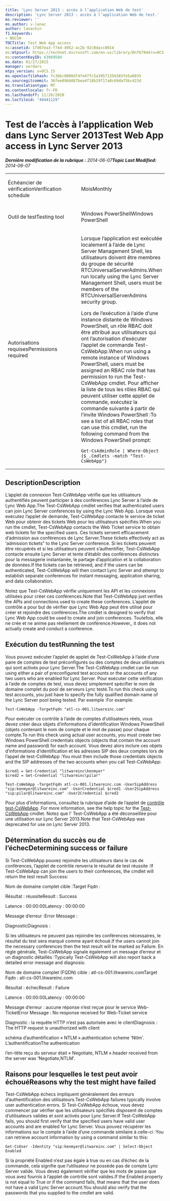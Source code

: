 ```yaml
---
title: 'Lync Server 2013 : accès à l’application Web de test'
description: 'Lync Server 2013 : accès à l’application Web de test.'
ms.reviewer: ''
ms.author: v-lanac
author: lanachin
f1.keywords:
- NOCSH
TOCTitle: Test Web App access
ms:assetid: 17d67ea3-f74d-4952-ac2b-92c0dacc8014
ms:mtpsurl: https://technet.microsoft.com/en-us/library/Dn767944(v=OCS.15)
ms:contentKeyID: 63969584
ms.date: 01/27/2015
manager: serdars
mtps_version: v=OCS.15
ms.openlocfilehash: fc3bbc8008df4fe47fc5a39571356383fe5a6035
ms.sourcegitcommit: 36fee89bb887bea4f18b19f17a8c69daf5bc423d
ms.translationtype: MT
ms.contentlocale: fr-FR
ms.lasthandoff: 11/26/2020
ms.locfileid: "49441129"
---
```

# <a name="test-web-app-access-in-lync-server-2013"></a><span data-ttu-id="fa70c-103">Test de l’accès à l’application Web dans Lync Server 2013</span><span class="sxs-lookup"><span data-stu-id="fa70c-103">Test Web App access in Lync Server 2013</span></span>

<div data-xmlns="http://www.w3.org/1999/xhtml">

<div class="topic" data-xmlns="http://www.w3.org/1999/xhtml" data-msxsl="urn:schemas-microsoft-com:xslt" data-cs="https://msdn.microsoft.com/">

<div data-asp="https://msdn2.microsoft.com/asp">



</div>

<div id="mainSection">

<div id="mainBody"><span data-ttu-id="fa70c-104">

<span> </span></span><span class="sxs-lookup"><span data-stu-id="fa70c-104">

<span> </span></span></span>

<span data-ttu-id="fa70c-105">_**Dernière modification de la rubrique :** 2014-06-07_</span><span class="sxs-lookup"><span data-stu-id="fa70c-105">_**Topic Last Modified:** 2014-06-07_</span></span>


<table>
<colgroup>
<col style="width: 50%" />
<col style="width: 50%" />
</colgroup>
<tbody>
<tr class="odd">
<td><p><span data-ttu-id="fa70c-106">Échéancier de vérification</span><span class="sxs-lookup"><span data-stu-id="fa70c-106">Verification schedule</span></span></p></td>
<td><p><span data-ttu-id="fa70c-107">Mois</span><span class="sxs-lookup"><span data-stu-id="fa70c-107">Monthly</span></span></p></td>
</tr>
<tr class="even">
<td><p><span data-ttu-id="fa70c-108">Outil de test</span><span class="sxs-lookup"><span data-stu-id="fa70c-108">Testing tool</span></span></p></td>
<td><p><span data-ttu-id="fa70c-109">Windows PowerShell</span><span class="sxs-lookup"><span data-stu-id="fa70c-109">Windows PowerShell</span></span></p></td>
</tr>
<tr class="odd">
<td><p><span data-ttu-id="fa70c-110">Autorisations requises</span><span class="sxs-lookup"><span data-stu-id="fa70c-110">Permissions required</span></span></p></td>
<td><p><span data-ttu-id="fa70c-111">Lorsque l’application est exécutée localement à l’aide de Lync Server Management Shell, les utilisateurs doivent être membres du groupe de sécurité RTCUniversalServerAdmins.</span><span class="sxs-lookup"><span data-stu-id="fa70c-111">When run locally using the Lync Server Management Shell, users must be members of the RTCUniversalServerAdmins security group.</span></span></p>
<p><span data-ttu-id="fa70c-112">Lors de l’exécution à l’aide d’une instance distante de Windows PowerShell, un rôle RBAC doit être attribué aux utilisateurs qui ont l’autorisation d’exécuter l’applet de commande Test-CsWebApp.</span><span class="sxs-lookup"><span data-stu-id="fa70c-112">When run using a remote instance of Windows PowerShell, users must be assigned an RBAC role that has permission to run the Test-CsWebApp cmdlet.</span></span> <span data-ttu-id="fa70c-113">Pour afficher la liste de tous les rôles RBAC qui peuvent utiliser cette applet de commande, exécutez la commande suivante à partir de l’invite Windows PowerShell :</span><span class="sxs-lookup"><span data-stu-id="fa70c-113">To see a list of all RBAC roles that can use this cmdlet, run the following command from the Windows PowerShell prompt:</span></span></p>
<pre><code>Get-CsAdminRole | Where-Object {$_.Cmdlets -match &quot;Test-CsWebApp&quot;}</code></pre></td>
</tr>
</tbody>
</table>


<div>

## <a name="description"></a><span data-ttu-id="fa70c-114">Description</span><span class="sxs-lookup"><span data-stu-id="fa70c-114">Description</span></span>

<span data-ttu-id="fa70c-115">L’applet de connexion Test-CsWebApp vérifie que les utilisateurs authentifiés peuvent participer à des conférences Lync Server à l’aide de Lync Web App.</span><span class="sxs-lookup"><span data-stu-id="fa70c-115">The Test-CsWebApp cmdlet verifies that authenticated users can join Lync Server conferences by using the Lync Web App.</span></span> <span data-ttu-id="fa70c-116">Lorsque vous exécutez l’applet de demande, Test-CsWebApp contacte le service de ticket Web pour obtenir des tickets Web pour les utilisateurs spécifiés.</span><span class="sxs-lookup"><span data-stu-id="fa70c-116">When you run the cmdlet, Test-CsWebApp contacts the Web Ticket service to obtain web tickets for the specified users.</span></span> <span data-ttu-id="fa70c-117">Ces tickets servent efficacement d’admission aux conférences de Lync Server.</span><span class="sxs-lookup"><span data-stu-id="fa70c-117">These tickets effectively act as ‘admission tickets” to the Lync Server conference.</span></span> <span data-ttu-id="fa70c-118">Si les tickets peuvent être récupérés et si les utilisateurs peuvent s’authentifier, Test-CsWebApp contacte ensuite Lync Server et tente d’établir des conférences distinctes pour la messagerie instantanée, le partage d’application et la collaboration de données.</span><span class="sxs-lookup"><span data-stu-id="fa70c-118">If the tickets can be retrieved, and if the users can be authenticated, Test-CsWebApp will then contact Lync Server and attempt to establish separate conferences for instant messaging, application sharing, and data collaboration.</span></span>

<span data-ttu-id="fa70c-119">Notez que Test-CsWebApp vérifie uniquement les API et les connexions utilisées pour créer ces conférences.</span><span class="sxs-lookup"><span data-stu-id="fa70c-119">Note that Test-CsWebApp just verifies the APIs and connections used to create these conferences.</span></span> <span data-ttu-id="fa70c-120">L’applet de contrôle a pour but de vérifier que Lync Web App peut être utilisé pour créer et rejoindre des conférences.</span><span class="sxs-lookup"><span data-stu-id="fa70c-120">The cmdlet is designed to verify that Lync Web App could be used to create and join conferences.</span></span> <span data-ttu-id="fa70c-121">Toutefois, elle ne crée et ne anime pas réellement de conférence.</span><span class="sxs-lookup"><span data-stu-id="fa70c-121">However,, it does not actually create and conduct a conference.</span></span>

</div>

<div>

## <a name="running-the-test"></a><span data-ttu-id="fa70c-122">Exécution du test</span><span class="sxs-lookup"><span data-stu-id="fa70c-122">Running the test</span></span>

<span data-ttu-id="fa70c-123">Vous pouvez exécuter l’applet de applet de Test-CsWebApp à l’aide d’une paire de comptes de test préconfigurés ou des comptes de deux utilisateurs qui sont activés pour Lync Server.</span><span class="sxs-lookup"><span data-stu-id="fa70c-123">The Test-CsWebApp cmdlet can be run using either a pair of preconfigured test accounts or the accounts of any two users who are enabled for Lync Server.</span></span> <span data-ttu-id="fa70c-124">Pour exécuter cette vérification à l’aide de comptes de test, vous devez simplement spécifier le nom de domaine complet du pool de serveurs Lync testé.</span><span class="sxs-lookup"><span data-stu-id="fa70c-124">To run this check using test accounts, you just have to specify the fully qualified domain name of the Lync Server pool being tested.</span></span> <span data-ttu-id="fa70c-125">Par exemple :</span><span class="sxs-lookup"><span data-stu-id="fa70c-125">For example:</span></span>

    Test-CsWebApp -TargetFqdn "atl-cs-001.litwareinc.com"

<span data-ttu-id="fa70c-126">Pour exécuter ce contrôle à l’aide de comptes d’utilisateurs réels, vous devez créer deux objets d’informations d’identification Windows PowerShell (objets contenant le nom de compte et le mot de passe) pour chaque compte.</span><span class="sxs-lookup"><span data-stu-id="fa70c-126">To run this check using actual user accounts, you must create two Windows PowerShell credentials objects (objects that contain the account name and password) for each account.</span></span> <span data-ttu-id="fa70c-127">Vous devez alors inclure ces objets d’informations d’identification et les adresses SIP des deux comptes lors de l’appel de test-CsWebApp :</span><span class="sxs-lookup"><span data-stu-id="fa70c-127">You must then include those credentials objects and the SIP addresses of the two accounts when you call Test-CsWebApp:</span></span>

    $cred1 = Get-Credential "litwareinc\kenmyer"
    $cred2 = Get-Credential "litwareinc\pilar"
    
    Test-CsWebApp -TargetFqdn atl-cs-001.litwareinc.com -UserSipAddress "sip:kenmyer@litwareinc.com" -UserCredential $cred1 -User2SipAddress "sip:pilar@litwareinc.com" -User2Credential $cred2

<span data-ttu-id="fa70c-128">Pour plus d’informations, consultez la rubrique d’aide de l’applet de [contrôle test-CsWebApp](https://docs.microsoft.com/powershell/module/skype/Test-CsWebApp) .</span><span class="sxs-lookup"><span data-stu-id="fa70c-128">For more information, see the help topic for the [Test-CsWebApp](https://docs.microsoft.com/powershell/module/skype/Test-CsWebApp) cmdlet.</span></span> <span data-ttu-id="fa70c-129">Notez que l' Test-CsWebApp a été déconseillée pour une utilisation sur Lync Server 2013.</span><span class="sxs-lookup"><span data-stu-id="fa70c-129">Note that Test-CsWebApp was deprecated for use on Lync Server 2013.</span></span>

</div>

<div>

## <a name="determining-success-or-failure"></a><span data-ttu-id="fa70c-130">Détermination du succès ou de l’échec</span><span class="sxs-lookup"><span data-stu-id="fa70c-130">Determining success or failure</span></span>

<span data-ttu-id="fa70c-131">Si Test-CsWebApp pouvez rejoindre les utilisateurs dans le cas de conférences, l’applet de contrôle renverra le résultat de test réussite :</span><span class="sxs-lookup"><span data-stu-id="fa70c-131">If Test-CsWebApp can join the users to their conferences, the cmdlet will return the test result Success:</span></span>

<span data-ttu-id="fa70c-132">Nom de domaine complet cible :</span><span class="sxs-lookup"><span data-stu-id="fa70c-132">Target Fqdn :</span></span>

<span data-ttu-id="fa70c-133">Résultat : réussite</span><span class="sxs-lookup"><span data-stu-id="fa70c-133">Result : Success</span></span>

<span data-ttu-id="fa70c-134">Latence : 00:00:00</span><span class="sxs-lookup"><span data-stu-id="fa70c-134">Latency : 00:00:00</span></span>

<span data-ttu-id="fa70c-135">Message d’erreur :</span><span class="sxs-lookup"><span data-stu-id="fa70c-135">Error Message :</span></span>

<span data-ttu-id="fa70c-136">Diagnostic</span><span class="sxs-lookup"><span data-stu-id="fa70c-136">Diagnosis :</span></span>

<span data-ttu-id="fa70c-137">Si les utilisateurs ne peuvent pas rejoindre les conférences nécessaires, le résultat du test sera marqué comme ayant échoué.</span><span class="sxs-lookup"><span data-stu-id="fa70c-137">If the users cannot join the necessary conferences then the test result will be marked as Failure.</span></span> <span data-ttu-id="fa70c-138">En règle générale, Test-CsWebApp signale également un message d’erreur et un diagnostic détaillés :</span><span class="sxs-lookup"><span data-stu-id="fa70c-138">Typically Test-CsWebApp will also report back a detailed error message and diagnosis:</span></span>

<span data-ttu-id="fa70c-139">Nom de domaine complet (FQDN) cible : atl-cs-001.litwareinc.com</span><span class="sxs-lookup"><span data-stu-id="fa70c-139">Target Fqdn : atl-cs-001.litwareinc.com</span></span>

<span data-ttu-id="fa70c-140">Résultat : échec</span><span class="sxs-lookup"><span data-stu-id="fa70c-140">Result : Failure</span></span>

<span data-ttu-id="fa70c-141">Latence : 00:00:00</span><span class="sxs-lookup"><span data-stu-id="fa70c-141">Latency : 00:00:00</span></span>

<span data-ttu-id="fa70c-142">Message d’erreur : aucune réponse n’est reçue pour le service Web-Ticket</span><span class="sxs-lookup"><span data-stu-id="fa70c-142">Error Message : No response received for Web-Ticket service</span></span>

<span data-ttu-id="fa70c-143">Diagnostic : la requête HTTP n’est pas autorisée avec le client</span><span class="sxs-lookup"><span data-stu-id="fa70c-143">Diagnosis : The HTTP request is unauthorized with client</span></span>

<span data-ttu-id="fa70c-144">schéma d’authentification « NTLM ».</span><span class="sxs-lookup"><span data-stu-id="fa70c-144">authentication scheme 'Ntlm'.</span></span> <span data-ttu-id="fa70c-145">L’authentification</span><span class="sxs-lookup"><span data-stu-id="fa70c-145">The authentication</span></span>

<span data-ttu-id="fa70c-146">l’en-tête reçu du serveur était « Negotiate, NTLM ».</span><span class="sxs-lookup"><span data-stu-id="fa70c-146">header received from the server was 'Negotiate,NTLM'.</span></span>

</div>

<div>

## <a name="reasons-why-the-test-might-have-failed"></a><span data-ttu-id="fa70c-147">Raisons pour lesquelles le test peut avoir échoué</span><span class="sxs-lookup"><span data-stu-id="fa70c-147">Reasons why the test might have failed</span></span>

<span data-ttu-id="fa70c-148">Test-CsWebApp échecs impliquent généralement des erreurs d’authentification des utilisateurs.</span><span class="sxs-lookup"><span data-stu-id="fa70c-148">Test-CsWebApp failures typically involve user authentication errors.</span></span> <span data-ttu-id="fa70c-149">Si Test-CsWebApp échoue, vous devez commencer par vérifier que les utilisateurs spécifiés disposent de comptes d’utilisateurs valides et sont activés pour Lync Server.</span><span class="sxs-lookup"><span data-stu-id="fa70c-149">If Test-CsWebApp fails, you should first verify that the specified users have valid user accounts and are enabled for Lync Server.</span></span> <span data-ttu-id="fa70c-150">Vous pouvez récupérer les informations sur le compte à l’aide d’une commande similaire à celle-ci :</span><span class="sxs-lookup"><span data-stu-id="fa70c-150">You can retrieve account information by using a command similar to this:</span></span>

    Get-CsUser -Identity "sip:kenmyer@litwareinc.com" | Select-Object Enabled

<span data-ttu-id="fa70c-151">Si la propriété Enabled n’est pas égale à true ou en cas d’échec de la commande, cela signifie que l’utilisateur ne possède pas de compte Lync Server valide. Vous devez également vérifier que les mots de passe que vous avez fournis à l’applet de contrôle sont valides.</span><span class="sxs-lookup"><span data-stu-id="fa70c-151">If the Enabled property is not equal to True or if the command fails, that means that the user does not have a valid Lync Server account.You should also verify that the passwords that you supplied to the cmdlet are valid.</span></span>

<span data-ttu-id="fa70c-152"></div>

</div>

<span> </span>

</div>

</div>

</span><span class="sxs-lookup"><span data-stu-id="fa70c-152"></div>

</div>

<span> </span>

</div>

</div>

</span></span></div>

